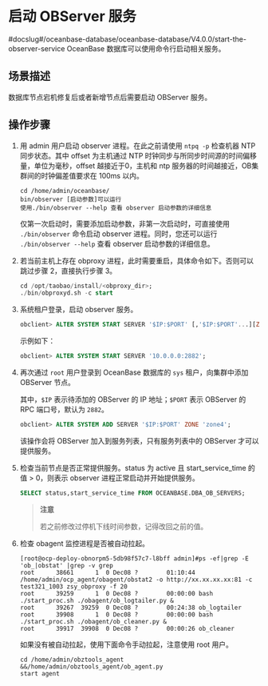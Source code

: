 启动 OBServer 服务 
===================================
#docslug#/oceanbase-database/oceanbase-database/V4.0.0/start-the-observer-service
OceanBase 数据库可以使用命令行启动相关服务。

场景描述 
-------------------------

数据库节点宕机修复后或者新增节点后需要启动 OBServer 服务。

操作步骤 
-------------------------

1. 用 admin 用户启动 observer 进程。在此之前请使用 `ntpq -p` 检查机器 NTP 同步状态。其中 offset 为主机通过 NTP 时钟同步与所同步时间源的时间偏移量，单位为毫秒，offset 越接近于0，主机和 ntp 服务器的时间越接近，OB集群间的时钟偏差值要求在 100ms 以内。

   ```shell
   cd /home/admin/oceanbase/
   bin/observer [启动参数]可以运行 
   使用./bin/observer --help 查看 observer 启动参数的详细信息
   ```

   

   仅第一次启动时，需要添加启动参数，非第一次启动时，可直接使用 `./bin/observer` 命令启动 observer 进程。同时，您还可以运行 `./bin/observer --help` 查看 observer 启动参数的详细信息。
   

2. 若当前主机上存在 obproxy 进程，此时需要重启，具体命令如下。否则可以跳过步骤 2，直接执行步骤 3。

   ```sql
   cd /opt/taobao/install/<obproxy_dir>;
   ./bin/obproxyd.sh -c start
   ```

   

3. 系统租户登录，启动 observer 服务。

   ```sql
   obclient> ALTER SYSTEM START SERVER '$IP:$PORT' [,'$IP:$PORT'...][ZONE='zone'];
   ```

   

   示例如下：

   ```sql
   obclient> ALTER SYSTEM START SERVER '10.0.0.0:2882';
   ```

   

4. 再次通过 `root` 用户登录到 OceanBase 数据库的 `sys` 租户，向集群中添加 OBServer 节点。

   其中，`$IP` 表示待添加的 OBServer 的 IP 地址；`$PORT` 表示 OBServer 的 RPC 端口号，默认为 `2882`。

   ```sql
   obclient> ALTER SYSTEM ADD SERVER '$IP:$PORT' ZONE 'zone4';
   ```

   

   该操作会将 OBServer 加入到服务列表，只有服务列表中的 OBServer 才可以提供服务。
   

5. 检查当前节点是否正常提供服务。status 为 active 且 start_service_time 的值 \> 0，则表示 observer 进程正常启动并开始提供服务。

   ```sql
   SELECT status,start_service_time FROM OCEANBASE.DBA_OB_SERVERS;
   ```

   
   >**注意**
   >
   >若之前修改过停机下线时间参数，记得改回之前的值。
   

6. 检查 obagent 监控进程是否被自动拉起。

   ```shell
   [root@ocp-deploy-obnorpm5-5db98f57c7-l8bff admin]#ps -ef|grep -E 'ob_|obstat' |grep -v grep
   root      38661      1  0 Dec08 ?        01:10:44 /home/admin/ocp_agent/obagent/obstat2 -o http://xx.xx.xx.xx:81 -c test321_1003 zsy_obproxy -f 20
   root      39259      1  0 Dec08 ?        00:00:00 bash ./start_proc.sh ./obagent/ob_logtailer.py &
   root      39267  39259  0 Dec08 ?        00:24:38 ob_logtailer
   root      39908      1  0 Dec08 ?        00:00:00 bash ./start_proc.sh ./obagent/ob_cleaner.py &
   root      39917  39908  0 Dec08 ?        00:00:26 ob_cleaner
   ```

   

   如果没有被自动拉起，使用下面命令手动拉起，注意使用 root 用户。

   ```unknow
   cd /home/admin/obztools_agent &&/home/admin/obztools_agent/ob_agent.py 
   start agent
   ```

